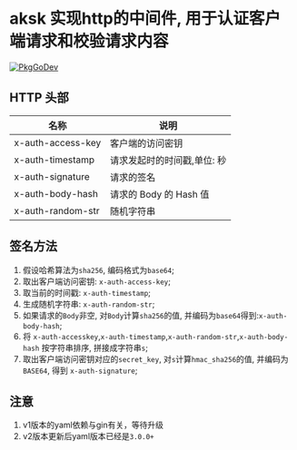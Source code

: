 # aksk 实现http的中间件, 用于认证客户端请求和校验请求内容

[![PkgGoDev](https://pkg.go.dev/badge/github.com/qingtao/aksk)](https://pkg.go.dev/github.com/qingtao/aksk)

## HTTP 头部

| 名称              | 说明                        |
| ----------------- | --------------------------- |
| x-auth-access-key | 客户端的访问密钥            |
| x-auth-timestamp  | 请求发起时的时间戳,单位: 秒 |
| x-auth-signature  | 请求的签名                  |
| x-auth-body-hash  | 请求的 Body 的 Hash 值      |
| x-auth-random-str | 随机字符串                  |

## 签名方法

1. 假设哈希算法为`sha256`, 编码格式为`base64`;
2. 取出客户端访问密钥: `x-auth-access-key`;
3. 取当前的时间戳: `x-auth-timestamp`;
4. 生成随机字符串: `x-auth-random-str`;
5. 如果请求的`Body`非空, 对`Body`计算`sha256`的值, 并编码为`base64`得到:`x-auth-body-hash`;
6. 将 `x-auth-accesskey`,`x-auth-timestamp`,`x-auth-random-str`,`x-auth-body-hash` 按字符串排序, 拼接成字符串`s`;
7. 取出客户端访问密钥对应的`secret_key`, 对`s`计算`hmac_sha256`的值, 并编码为`BASE64`, 得到 `x-auth-signature`;

## 注意

1. v1版本的yaml依赖与gin有关，等待升级
2. v2版本更新后yaml版本已经是`3.0.0+`
